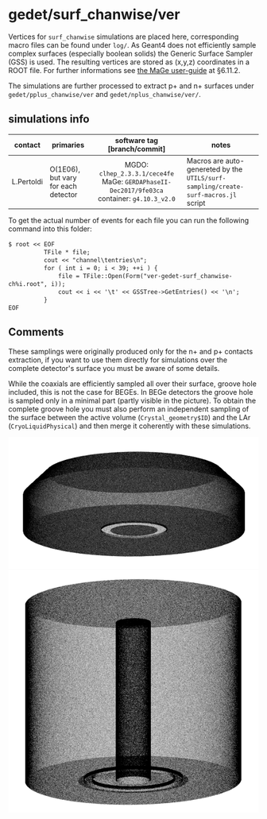 # gedet/surf_chanwise/ver
Vertices for `surf_chanwise` simulations are placed here, corresponding macro files can be found under `log/`. As Geant4 does not efficiently sample complex surfaces (especially boolean solids) the Generic Surface Sampler (GSS) is used. The resulting vertices are stored as (x,y,z) coordinates in a ROOT file. For further informations see [the MaGe user-guide](https://github.com/mppmu/gerda-snippets/blob/master/MaGe-macros/MaGe-userguide.pdf) at §6.11.2.

The simulations are further processed to extract p+ and n+ surfaces under `gedet/pplus_chanwise/ver` and `gedet/nplus_chanwise/ver/`.

## simulations info

| contact     | primaries                           | software tag \[branch/commit\]                                                               | notes |
| ----------- | ----------------------------------- | :------------------------------------------------------------------------------------------: | ----- |
| L.Pertoldi | O(1E06), but vary for each detector | MGDO: `clhep_2.3.3.1/cece4fe` MaGe: `GERDAPhaseII-Dec2017/9fe03ca` container: `g4.10.3_v2.0` | Macros are auto-genereted by the `UTILS/surf-sampling/create-surf-macros.jl` script |

To get the actual number of events for each file you can run the following command into this folder:
```shell
$ root << EOF
          TFile * file;
          cout << "channel\tentries\n";
          for ( int i = 0; i < 39; ++i ) {
              file = TFile::Open(Form("ver-gedet-surf_chanwise-ch%i.root", i));
              cout << i << '\t' << GSSTree->GetEntries() << '\n';
          }
EOF
```

## Comments
These samplings were originally produced only for the n+ and p+ contacts extraction, if you want to use them directly for simulations over the complete detector's surface you must be aware of some details.

While the coaxials are efficiently sampled all over their surface, groove hole included, this is not the case for BEGEs. In BEGe detectors the groove hole is sampled only in a minimal part (partly visible in the picture). To obtain the complete groove hole you must also perform an independent sampling of the surface between the active volume (`Crystal_geometry$ID`) and the LAr (`CryoLiquidPhysical`) and then merge it coherently with these simulations.

<p align="center">
  <img src="bege.png"/>
  <img src="coax.png"/>
</p>
